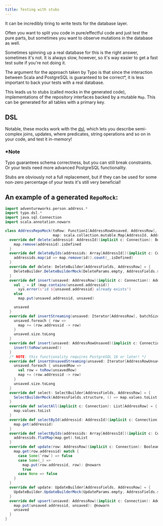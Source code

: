 ```yaml
---
title: Testing with stubs
---
```


It can be incredibly tiring to write tests for the database layer.

Often you want to split you code in pure/effectful code and just test the pure parts,
but sometimes you want to observe mutations in the database as well.

Sometimes spinning up a real database for this is the right answer, sometimes it's not.
It is always slow, however, so it's way easier to get a fast test suite if you're not doing it.

The argument for the approach taken by Typo is that since the interaction between Scala
and PostgreSQL is guaranteed to be correct*, it is less important to back your tests with a real database.

This leads us to stubs (called mocks in the generated code), implementations of the repository
interfaces backed by a mutable `Map`. This can be generated for all tables with a primary key.

## DSL

Notable, these mocks work with the [dsl](what-is/dsl.md), which lets you describe semi-complex joins, updates, where predicates,
string operations and so on in your code, and test it in-memory!

### *Note

Typo guarantees schema correctness, but you can still break constraints.
Or your tests need more advanced PostgreSQL functionality.

Stubs are obviously not a full replacement, but if they can be used for some non-zero percentage
of your tests it's still very beneficial!

## An example of a generated `RepoMock`:

```scala mdoc:silent
import adventureworks.person.address.*
import typo.dsl.*
import java.sql.Connection
import scala.annotation.nowarn

class AddressRepoMock(toRow: Function1[AddressRowUnsaved, AddressRow],
                      map: scala.collection.mutable.Map[AddressId, AddressRow] = scala.collection.mutable.Map.empty) extends AddressRepo {
  override def delete(addressid: AddressId)(implicit c: Connection): Boolean = {
    map.remove(addressid).isDefined
  }
  override def deleteByIds(addressids: Array[AddressId])(implicit c: Connection): Int = {
    addressids.map(id => map.remove(id)).count(_.isDefined)
  }
  override def delete: DeleteBuilder[AddressFields, AddressRow] = {
    DeleteBuilder.DeleteBuilderMock(DeleteParams.empty, AddressFields.structure.fields, map)
  }
  override def insert(unsaved: AddressRow)(implicit c: Connection): AddressRow = {
    val _ = if (map.contains(unsaved.addressid))
      sys.error(s"id ${unsaved.addressid} already exists")
    else
      map.put(unsaved.addressid, unsaved)

    unsaved
  }
  override def insertStreaming(unsaved: Iterator[AddressRow], batchSize: Int)(implicit c: Connection): Long = {
    unsaved.foreach { row =>
      map += (row.addressid -> row)
    }
    unsaved.size.toLong
  }
  override def insert(unsaved: AddressRowUnsaved)(implicit c: Connection): AddressRow = {
    insert(toRow(unsaved))
  }
  /* NOTE: this functionality requires PostgreSQL 16 or later! */
  override def insertUnsavedStreaming(unsaved: Iterator[AddressRowUnsaved], batchSize: Int)(implicit c: Connection): Long = {
    unsaved.foreach { unsavedRow =>
      val row = toRow(unsavedRow)
      map += (row.addressid -> row)
    }
    unsaved.size.toLong
  }
  override def select: SelectBuilder[AddressFields, AddressRow] = {
    SelectBuilderMock(AddressFields.structure, () => map.values.toList, SelectParams.empty)
  }
  override def selectAll(implicit c: Connection): List[AddressRow] = {
    map.values.toList
  }
  override def selectById(addressid: AddressId)(implicit c: Connection): Option[AddressRow] = {
    map.get(addressid)
  }
  override def selectByIds(addressids: Array[AddressId])(implicit c: Connection): List[AddressRow] = {
    addressids.flatMap(map.get).toList
  }
  override def update(row: AddressRow)(implicit c: Connection): Boolean = {
    map.get(row.addressid) match {
      case Some(`row`) => false
      case Some(_) =>
        map.put(row.addressid, row): @nowarn
        true
      case None => false
    }
  }
  override def update: UpdateBuilder[AddressFields, AddressRow] = {
    UpdateBuilder.UpdateBuilderMock(UpdateParams.empty, AddressFields.structure.fields, map)
  }
  override def upsert(unsaved: AddressRow)(implicit c: Connection): AddressRow = {
    map.put(unsaved.addressid, unsaved): @nowarn
    unsaved
  }
}
```


